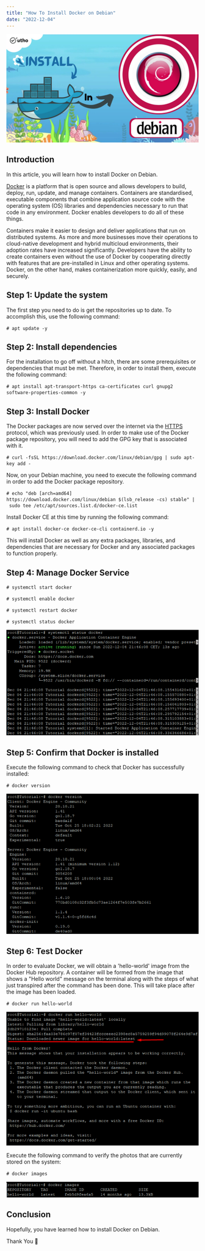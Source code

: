 ```yaml
---
title: "How To Install Docker on Debian"
date: "2022-12-04"
---
```


![How To Install Docker on Debian](images/How-To-Install-Docker-on-Debian_utho.jpg)

## Introduction

In this article, you will learn how to install Docker on Debian.

[Docker](https://www.docker.com/) is a platform that is open source and allows developers to build, deploy, run, update, and manage containers. Containers are standardised, executable components that combine application source code with the operating system (OS) libraries and dependencies necessary to run that code in any environment. Docker enables developers to do all of these things.

Containers make it easier to design and deliver applications that run on distributed systems. As more and more businesses move their operations to cloud-native development and hybrid multicloud environments, their adoption rates have increased significantly. Developers have the ability to create containers even without the use of Docker by cooperating directly with features that are pre-installed in Linux and other operating systems. Docker, on the other hand, makes containerization more quickly, easily, and securely.

## Step 1: Update the system

The first step you need to do is get the repositories up to date. To accomplish this, use the following command:

```
# apt update -y
```

## Step 2: Install dependencies

For the installation to go off without a hitch, there are some prerequisites or dependencies that must be met. Therefore, in order to install them, execute the following command:

```
# apt install apt-transport-https ca-certificates curl gnupg2 software-properties-common -y
```

## Step 3: Install Docker

The Docker packages are now served over the internet via the [HTTPS](https://utho.com/docs/tutorial/how-to-host-a-domain-on-centos-7/) protocol, which was previously used. In order to make use of the Docker package repository, you will need to add the GPG key that is associated with it.

```
# curl -fsSL https://download.docker.com/linux/debian/gpg | sudo apt-key add -
```

Now, on your Debian machine, you need to execute the following command in order to add the Docker package repository.

```
# echo "deb [arch=amd64] https://download.docker.com/linux/debian $(lsb_release -cs) stable" | sudo tee /etc/apt/sources.list.d/docker-ce.list
```

Install Docker CE at this time by running the following command:

```
# apt install docker-ce docker-ce-cli containerd.io -y
```

This will install Docker as well as any extra packages, libraries, and dependencies that are necessary for Docker and any associated packages to function properly.

## Step 4: Manage Docker Service

```
# systemctl start docker
```

```
# systemctl enable docker
```

```
# systemctl restart docker
```

```
# systemctl status docker
```

![command output](images/image-557.png)

## Step 5: Confirm that Docker is installed

Execute the following command to check that Docker has successfully installed:

```
# docker version
```

![install Docker on Debian](images/image-556.png)

## Step 6: Test Docker

In order to evaluate Docker, we will obtain a 'hello-world' image from the Docker Hub repository. A container will be formed from the image that shows a "Hello world" message on the terminal along with the steps of what just transpired after the command has been done. This will take place after the image has been loaded.

```
# docker run hello-world
```

![command output](images/image-558.png)

Execute the following command to verify the photos that are currently stored on the system:

```
# docker images
```

![output](images/image-559.png)

## Conclusion

Hopefully, you have learned how to install Docker on Debian.

Thank You 🙂
